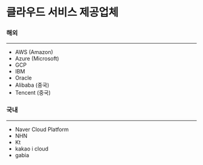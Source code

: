 # 클라우드 서비스 제공업체

### 해외

---

- AWS (Amazon)
- Azure (Microsoft)
- GCP
- IBM
- Oracle
- Alibaba (중국)
- Tencent (중국)

### 국내

---

- Naver Cloud Platform
- NHN
- Kt
- kakao i cloud
- gabia